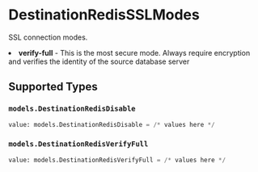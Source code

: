 # DestinationRedisSSLModes

SSL connection modes. 
  <li><b>verify-full</b> - This is the most secure mode. Always require encryption and verifies the identity of the source database server


## Supported Types

### `models.DestinationRedisDisable`

```python
value: models.DestinationRedisDisable = /* values here */
```

### `models.DestinationRedisVerifyFull`

```python
value: models.DestinationRedisVerifyFull = /* values here */
```

